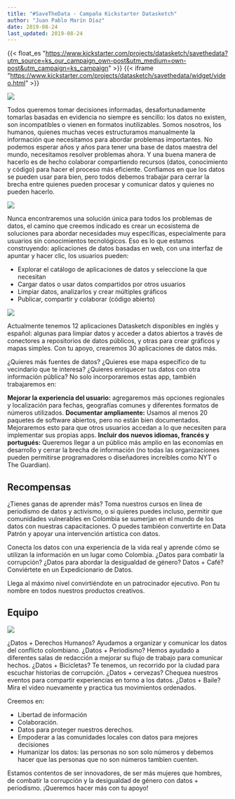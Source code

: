```yaml
---
title: "#SaveTheData - Campaña Kickstarter Datasketch"
author: "Juan Pablo Marín Díaz"
date: 2019-08-24
last_updated: 2019-08-24
---
```

{{< float_es "https://www.kickstarter.com/projects/datasketch/savethedata?utm_source=ks_our_campaign_own-post&utm_medium=own-post&utm_campaign=ks_campaign" >}}
{{< iframe "https://www.kickstarter.com/projects/datasketch/savethedata/widget/video.html" >}}

![](/img/campana/campana_es.gif)

Todos queremos tomar decisiones informadas, desafortunadamente tomarlas basadas en evidencia no siempre es sencillo: los datos no existen, son incompatibles o vienen en formatos inutilizables. Somos nosotros, los humanos, quienes muchas veces estructuramos manualmente la información que necesitamos para abordar problemas importantes. No podemos esperar años y años para tener una base de datos maestra del mundo, necesitamos resolver problemas ahora. Y una buena manera de hacerlo es de hecho colaborar compartiendo recursos (datos, conocimiento y código) para hacer el proceso más eficiente. Confiamos en que los datos se pueden usar para bien, pero todos debemos trabajar para cerrar la brecha entre quienes pueden procesar y comunicar datos y quienes no pueden hacerlo.

![](/img/campana/campana_es_problemas.png)

Nunca encontraremos una solución única para todos los problemas de datos, el camino que creemos indicado es crear un ecosistema de soluciones para abordar necesidades muy específicas, especialmente para usuarios sin conocimientos tecnológicos. Eso es lo que estamos construyendo: aplicaciones de datos basadas en web, con una interfaz de apuntar y hacer clic, los usuarios pueden:

- Explorar el catálogo de aplicaciones de datos y seleccione la que necesitan
- Cargar datos o usar datos compartidos por otros usuarios
- Limpiar datos, analizarlos y crear múltiples gráficos
- Publicar, compartir y colaborar (código abierto)

![](/img/campana/campana_es_caracteristicas.png)

Actualmente tenemos 12 aplicaciones Datasketch disponibles en inglés y español: algunas para limpiar datos y acceder a datos abiertos a través de conectores a repositorios de datos públicos, y otras para crear gráficos y mapas simples. Con tu apoyo, crearemos 30 aplicaciones de datos más.

¿Quieres más fuentes de datos? ¿Quieres ese mapa específico de tu vecindario que te interesa? ¿Quieres enriquecer tus datos con otra información pública? No solo incorporaremos estas app, también trabajaremos en:

**Mejorar la experiencia del usuario:** agregaremos más opciones regionales y localización para fechas, geografías comunes y diferentes formatos de números utilizados.
**Documentar ampliamente:** Usamos al menos 20 paquetes de software abiertos, pero no están bien documentados. Mejoraremos esto para que otros usuarios accedan a lo que necesiten para implementar sus propias apps.
**Incluir dos nuevos idiomas, francés y portugués:** Queremos llegar a un público más amplio en las economías en desarrollo y cerrar la brecha de información (no todas las organizaciones pueden permitirse programadores o diseñadores increíbles como NYT o The Guardian).

## Recompensas

¿Tienes ganas de aprender más? Toma nuestros cursos en línea de periodismo de datos y activismo, o si quieres puedes incluso, permitir que comunidades vulnerables en Colombia se sumerjan en el mundo de los datos con nuestras capacitaciones. O puedes tambiéon convertirte en Data Patrón y apoyar una intervención artística con datos.

Conecta los datos con una experiencia de la vida real y aprende cómo se utilizan la información en un lugar como Colombia. ¿Datos para combatir la corrupción? ¿Datos para abordar la desigualdad de género? Datos + Café? Conviértete en un Expedicionario de Datos.

Llega al máximo nivel convirtiéndote en un patrocinador ejecutivo. Pon tu nombre en todos nuestros productos creativos.

## Equipo

![](/img/campana/campana_es_team.png)

¿Datos + Derechos Humanos? Ayudamos a organizar y comunicar los datos del conflicto colombiano. ¿Datos + Periodismo? Hemos ayudado a diferentes salas de redacción a mejorar su flujo de trabajo para comunicar hechos. ¿Datos + Bicicletas? Te tenemos, un recorrido por la ciudad para escuchar historias de corrupción. ¿Datos + cervezas? Chequea nuestros eventos para compartir experiencias en torno a los datos. ¿Datos + Baile? Mira el video nuevamente y practica tus movimientos ordenados.

Creemos en:

- Libertad de información
- Colaboración.
- Datos para proteger nuestros derechos.
- Empoderar a las comunidades locales con datos para mejores decisiones
- Humanizar los datos: las personas no son solo números y debemos hacer que las personas que no son números tambíen cuenten.

Estamos contentos de ser innovadores, de ser más mujeres que hombres, de combatir la corrupción y la desigualdad de género con datos + periodismo. ¡Queremos hacer más con tu apoyo!
